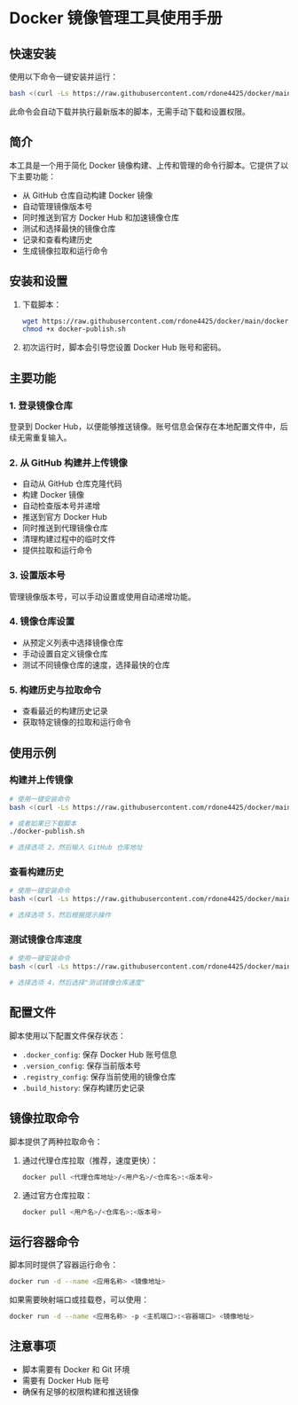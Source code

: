# Docker 镜像管理工具使用手册

## 快速安装

使用以下命令一键安装并运行：

```bash
bash <(curl -Ls https://raw.githubusercontent.com/rdone4425/docker/main/docker-publish.sh)
```

此命令会自动下载并执行最新版本的脚本，无需手动下载和设置权限。

## 简介

本工具是一个用于简化 Docker 镜像构建、上传和管理的命令行脚本。它提供了以下主要功能：

- 从 GitHub 仓库自动构建 Docker 镜像
- 自动管理镜像版本号
- 同时推送到官方 Docker Hub 和加速镜像仓库
- 测试和选择最快的镜像仓库
- 记录和查看构建历史
- 生成镜像拉取和运行命令

## 安装和设置

1. 下载脚本：
   ```bash
   wget https://raw.githubusercontent.com/rdone4425/docker/main/docker-publish.sh
   chmod +x docker-publish.sh
   ```

2. 初次运行时，脚本会引导您设置 Docker Hub 账号和密码。

## 主要功能

### 1. 登录镜像仓库

登录到 Docker Hub，以便能够推送镜像。账号信息会保存在本地配置文件中，后续无需重复输入。

### 2. 从 GitHub 构建并上传镜像

- 自动从 GitHub 仓库克隆代码
- 构建 Docker 镜像
- 自动检查版本号并递增
- 推送到官方 Docker Hub
- 同时推送到代理镜像仓库
- 清理构建过程中的临时文件
- 提供拉取和运行命令

### 3. 设置版本号

管理镜像版本号，可以手动设置或使用自动递增功能。

### 4. 镜像仓库设置

- 从预定义列表中选择镜像仓库
- 手动设置自定义镜像仓库
- 测试不同镜像仓库的速度，选择最快的仓库

### 5. 构建历史与拉取命令

- 查看最近的构建历史记录
- 获取特定镜像的拉取和运行命令

## 使用示例

### 构建并上传镜像

```bash
# 使用一键安装命令
bash <(curl -Ls https://raw.githubusercontent.com/rdone4425/docker/main/docker-publish.sh)

# 或者如果已下载脚本
./docker-publish.sh

# 选择选项 2，然后输入 GitHub 仓库地址
```

### 查看构建历史

```bash
# 使用一键安装命令
bash <(curl -Ls https://raw.githubusercontent.com/rdone4425/docker/main/docker-publish.sh)

# 选择选项 5，然后根据提示操作
```

### 测试镜像仓库速度

```bash
# 使用一键安装命令
bash <(curl -Ls https://raw.githubusercontent.com/rdone4425/docker/main/docker-publish.sh)

# 选择选项 4，然后选择"测试镜像仓库速度"
```

## 配置文件

脚本使用以下配置文件保存状态：

- `.docker_config`: 保存 Docker Hub 账号信息
- `.version_config`: 保存当前版本号
- `.registry_config`: 保存当前使用的镜像仓库
- `.build_history`: 保存构建历史记录

## 镜像拉取命令

脚本提供了两种拉取命令：

1. 通过代理仓库拉取（推荐，速度更快）：
   ```bash
   docker pull <代理仓库地址>/<用户名>/<仓库名>:<版本号>
   ```

2. 通过官方仓库拉取：
   ```bash
   docker pull <用户名>/<仓库名>:<版本号>
   ```

## 运行容器命令

脚本同时提供了容器运行命令：

```bash
docker run -d --name <应用名称> <镜像地址>
```

如果需要映射端口或挂载卷，可以使用：

```bash
docker run -d --name <应用名称> -p <主机端口>:<容器端口> <镜像地址>
```

## 注意事项

- 脚本需要有 Docker 和 Git 环境
- 需要有 Docker Hub 账号
- 确保有足够的权限构建和推送镜像